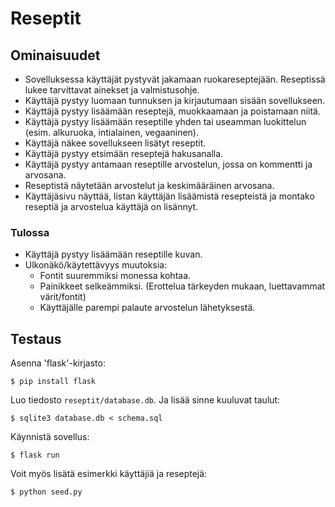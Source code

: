 # Reseptit

## Ominaisuudet
- Sovelluksessa käyttäjät pystyvät jakamaan ruokareseptejään. Reseptissä lukee tarvittavat ainekset ja valmistusohje.
- Käyttäjä pystyy luomaan tunnuksen ja kirjautumaan sisään sovellukseen.
- Käyttäjä pystyy lisäämään reseptejä, muokkaamaan ja poistamaan niitä.
- Käyttäjä pystyy lisäämään reseptille yhden tai useamman luokittelun (esim. alkuruoka, intialainen, vegaaninen).
- Käyttäjä näkee sovellukseen lisätyt reseptit.
- Käyttäjä pystyy etsimään reseptejä hakusanalla.
- Käyttäjä pystyy antamaan reseptille arvostelun, jossa on kommentti ja arvosana.
- Reseptistä näytetään arvostelut ja keskimääräinen arvosana.
- Käyttäjäsivu näyttää, listan käyttäjän lisäämistä resepteistä ja montako reseptiä ja arvostelua käyttäjä on lisännyt.

### Tulossa
- Käyttäjä pystyy lisäämään reseptille kuvan.
- Ulkonäkö/käytettävyys muutoksia:
  - Fontit suuremmiksi monessa kohtaa.
  - Painikkeet selkeämmiksi. (Erottelua tärkeyden mukaan, luettavammat värit/fontit)
  - Käyttäjälle parempi palaute arvostelun lähetyksestä.


## Testaus
Asenna 'flask'-kirjasto:
```
$ pip install flask
```

Luo tiedosto `reseptit/database.db`. Ja lisää sinne kuuluvat taulut:
```
$ sqlite3 database.db < schema.sql
```

Käynnistä sovellus:
```
$ flask run
```

Voit myös lisätä esimerkki käyttäjiä ja reseptejä:
```
$ python seed.py
```
